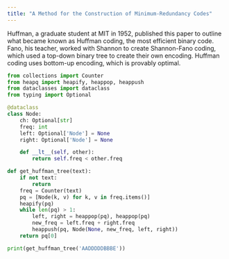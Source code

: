 ```yaml
---
title: "A Method for the Construction of Minimum-Redundancy Codes"
---
```


Huffman, a graduate student at MIT in 1952, published this paper to outline what became known as Huffman coding, the most efficient binary code. Fano, his teacher, worked with Shannon to create Shannon-Fano coding, which used a top-down binary tree to create their own encoding. Huffman coding uses bottom-up encoding, which is provably optimal.


```py
from collections import Counter
from heapq import heapify, heappop, heappush
from dataclasses import dataclass
from typing import Optional

@dataclass
class Node:
    ch: Optional[str]
    freq: int
    left: Optional['Node'] = None
    right: Optional['Node'] = None

    def __lt__(self, other):
        return self.freq < other.freq

def get_huffman_tree(text):
    if not text:
        return
    freq = Counter(text)
    pq = [Node(k, v) for k, v in freq.items()]
    heapify(pq)
    while len(pq) > 1:
        left, right = heappop(pq), heappop(pq)
        new_freq = left.freq + right.freq
        heappush(pq, Node(None, new_freq, left, right))
    return pq[0]

print(get_huffman_tree('AADDDDDBBBE'))
```
